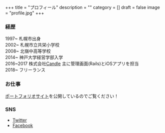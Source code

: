 +++
title = "プロフィール"
description = ""
category = []
draft = false
image = "profile.jpg"
+++
### 経歴
1997~ 札幌市出身  
2002~ 札幌市立共栄小学校  
2008~ 北嶺中高等学校  
2014~ 神戸大学経営学部入学  
2016~2017 株式会社[Candle](http://candle.co.jp/) 主に管理画面(Rails)とiOSアプリを担当  
2018~ フリーランス 

### お仕事
[ポートフォリオサイト](https://nosugi.tech)を公開しているのでご覧ください！

### SNS
- [Twitter](https://twitter.com/nosugi1)
- [Facebook](https://www.facebook.com/yusuke.sugino.94)